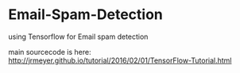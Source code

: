 # Email-Spam-Detection
using Tensorflow for Email spam detection

main sourcecode is here: http://jrmeyer.github.io/tutorial/2016/02/01/TensorFlow-Tutorial.html
